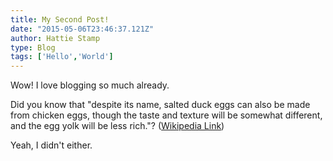 ```yaml
---
title: My Second Post!
date: "2015-05-06T23:46:37.121Z"
author: Hattie Stamp
type: Blog
tags: ['Hello','World']
---
```


Wow! I love blogging so much already.

Did you know that "despite its name, salted duck eggs can also be made from
chicken eggs, though the taste and texture will be somewhat different, and the
egg yolk will be less rich."?
([Wikipedia Link](https://en.wikipedia.org/wiki/Salted_duck_egg))

Yeah, I didn't either.
